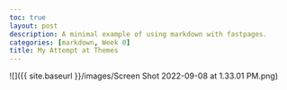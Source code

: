 ```yaml
---
toc: true
layout: post
description: A minimal example of using markdown with fastpages.
categories: [markdown, Week 0]
title: My Attempt at Themes
---
```





![]({{ site.baseurl }}/images/Screen Shot 2022-09-08 at 1.33.01 PM.png)
